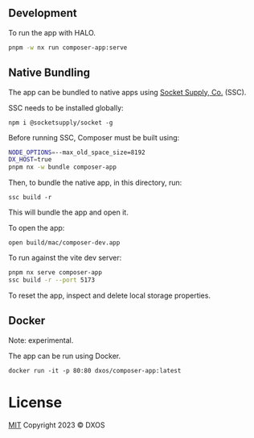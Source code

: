 ## Development

To run the app with HALO.

```bash
pnpm -w nx run composer-app:serve
```

## Native Bundling

The app can be bundled to native apps using [Socket Supply, Co.](https://socketsupply.co/) (SSC).

SSC needs to be installed globally:

`npm i @socketsupply/socket -g`

Before running SSC, Composer must be built using:

```bash
NODE_OPTIONS=--max_old_space_size=8192
DX_HOST=true
pnpm nx -w bundle composer-app
```

Then, to bundle the native app, in this directory, run:

`ssc build -r`

This will bundle the app and open it.

To open the app:

`open build/mac/composer-dev.app`

To run against the vite dev server:

```bash
pnpm nx serve composer-app
ssc build -r --port 5173
```

To reset the app, inspect and delete local storage properties.

## Docker

Note: experimental.

The app can be run using Docker.

`docker run -it -p 80:80 dxos/composer-app:latest`

# License

[MIT](https://github.com/dxos/dxos/blob/main/LICENSE) Copyright 2023 © DXOS
